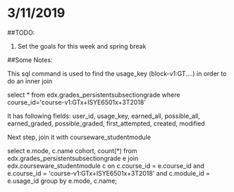 # 3/11/2019

##TODO:
1. Set the goals for this week and spring break

##Some Notes:

This sql command is used to find the usage_key (block-v1:GT....) in order to do an inner join

select * from edx.grades_persistentsubsectiongrade where course_id='course-v1:GTx+ISYE6501x+3T2018'

It has following fields:
user_id, usage_key, earned_all, possible_all, earned_graded, possible_graded, first_attempted, created, modified 

Next step, join it with courseware_studentmodule 

select e.mode, c.name cohort, count(*) 
from edx.grades_persistentsubsectiongrade e
join edx.courseware_studentmodule c
	on 
	 c.course_id = e.course_id
	and e.course_id = 'course-v1:GTx+ISYE6501x+3T2018'
	and c.module_id = e.usage_id
group by e.mode, c.name;